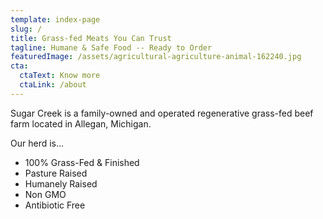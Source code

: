 ```yaml
---
template: index-page
slug: /
title: Grass-fed Meats You Can Trust
tagline: Humane & Safe Food -- Ready to Order
featuredImage: /assets/agricultural-agriculture-animal-162240.jpg
cta:
  ctaText: Know more
  ctaLink: /about
---
```

Sugar Creek is a family-owned and operated regenerative grass-fed beef farm located in Allegan, Michigan.

Our herd is...

* 100% Grass-Fed & Finished
* Pasture Raised
* Humanely Raised
* Non GMO
* Antibiotic Free
